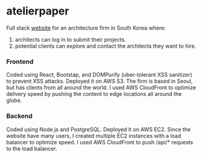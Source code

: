 # atelierpaper

Full stack <a href="https://atelierpaper.com">website</a> for an architecture firm in South Korea where:
1) architects can log in to submit their projects.
2) potential clients can explore and contact the architects they want to hire.

### Frontend
Coded using React, Bootstap, and DOMPurify (uber-tolerant XSS sanitizer) to prevent XSS attacks.
Deployed it on AWS S3. The firm is based in Seoul, but has clients from all around the world. 
I used AWS CloudFront to optimize delivery speed by pushing the content to edge locations all around the globe.

### Backend
Coded using Node.js and PostgreSQL.
Deployed it on AWS EC2. Since the website have many users, I created multiple EC2 instances with a load balancer to optimize speed.
I used AWS CloudFront to push /api/* requests to the load balancer.
